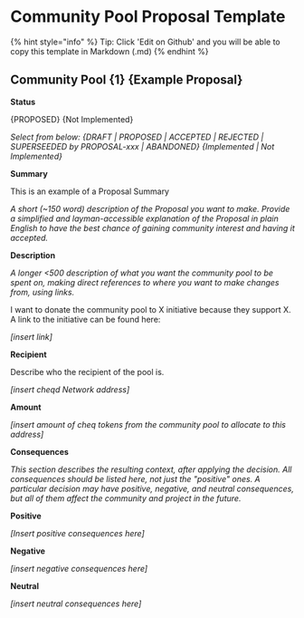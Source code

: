 # Community Pool Proposal Template

{% hint style="info" %}
Tip: Click 'Edit on Github' and you will be able to copy this template in Markdown \(.md\)
{% endhint %}

## **Community Pool {1} {Example Proposal}**

**Status**

{PROPOSED} {Not Implemented}

_Select from below:_ _{DRAFT \| PROPOSED \| ACCEPTED \| REJECTED \| SUPERSEEDED by PROPOSAL-xxx \| ABANDONED} {Implemented \| Not Implemented}_

**Summary**

This is an example of a Proposal Summary

_A short \(~150 word\) description of the Proposal you want to make. Provide a simplified and layman-accessible explanation of the Proposal in plain English to have the best chance of gaining community interest and having it accepted._

**Description**

_A longer &lt;500 description of what you want the community pool to be spent on, making direct references to where you want to make changes from, using links._

I want to donate the community pool to X initiative because they support X. A link to the initiative can be found here:

_\[insert link\]_

**Recipient**

Describe who the recipient of the pool is.

_\[insert cheqd Network address\]_

**Amount**

_\[insert amount of cheq tokens from the community pool to allocate to this address\]_

**Consequences**

_This section describes the resulting context, after applying the decision. All consequences should be listed here, not just the "positive" ones. A particular decision may have positive, negative, and neutral consequences, but all of them affect the community and project in the future._

**Positive**

_\[Insert positive consequences here\]_

**Negative**

_\[insert negative consequences here\]_

**Neutral**

_\[insert neutral consequences here\]_

